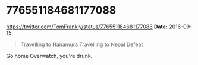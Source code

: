 # 776551184681177088
https://twitter.com/TomFrankly/status/776551184681177088
**Date:** 2016-09-15

> Travelling to Hanamura
> Travelling to Nepal
> Defeat

Go home Overwatch, you're drunk.
